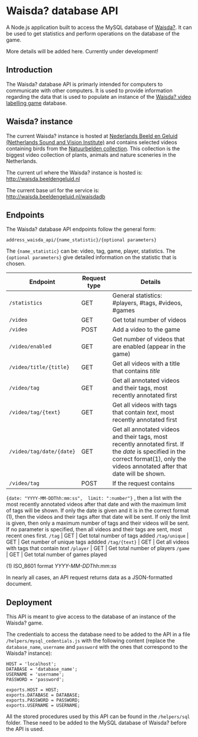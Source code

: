 # Waisda? database API

A Node.js application built to access the MySQL database of [Waisda?](http://dl.acm.org/citation.cfm?id=2502221). It can be used to get statistics and perform operations on the database of the game.

More details will be added here. Currently under development!

## Introduction
The Waisda? database API is primarly intended for computers to communicate with other computers. It is used to provide information regarding the data that is used to populate an instance of the [Waisda? video labelling game](https://github.com/beeldengeluid/waisda) database.

## Waisda? instance
The current Waisda? instance is hosted at [Nederlands Beeld en Geluid (Netherlands Sound and Vision Institute)](http://www.beeldengeluid.nl/) and contains selected videos containing birds from the [Natuurbelden collection](http://www.natuurbeelden.nl/). This collection is the biggest video collection of plants, animals and nature sceneries in the Netherlands.

The current url where the Waisda? instance is hosted is:
http://waisda.beeldengeluid.nl

The current base url for the service is: 
http://waisda.beeldengeluid.nl/waisdadb

## Endpoints

The Waisda? database API endpoints follow the general form:

`address_waisda_api/{name_statistic}/{optional parameters}`

The `{name_statistic}` can be: video, tag, game, player, statistics. The `{optional parameters}` give detailed information on the statistic that is chosen. 

Endpoint | Request type | Details
------------ | ------------- | -------------
`/statistics`| GET | General statistics: #players, #tags, #videos, #games
`/video` | GET | Get total number of videos
`/video` | POST | Add a video to the game
`/video/enabled` | GET | Get number of videos that are enabled (appear in the game)
`/video/title/{title}` | GET | Get all videos with a title that contains *title*
`/video/tag` | GET | Get all annotated videos and their tags, most recently annotated first
`/video/tag/{text}` | GET | Get all videos with tags that contain *text*, most recently annotated first
`/video/tag/date/{date}` | GET | Get all annotated videos and their tags, most recently annotated first. If the *date* is specified in the correct format(1), only the videos annotated after that date will be shown.
`/video/tag` | POST | If the request contains 
`{date: "YYYY-MM-DDThh:mm:ss", 
  limit: ":number"}`
, then a list with the most recently annotated videos after that date and with the maximum limit of tags will be shown. If only the date is given and it is in the correct format (1), then the videos and their tags after that date will be sent. If only the limit is given, then only a maximum number of tags and their videos will be sent. If no parameter is specified, then all videos and their tags are sent, most recent ones first.
`/tag` | GET | Get total number of tags added 
`/tag/unique` | GET | Get number of unique tags addded
`/tag/{text}` | GET | Get all videos with tags that contain *text*
`/player` | GET | Get total number of players
`/game` | GET | Get total number of games played

(1) ISO_8601 format *YYYY-MM-DDThh:mm:ss*

In nearly all cases, an API request returns data as a JSON-formatted document.

## Deployment
This API is meant to give access to the database of an instance of the Waisda? game. 

The credentials to access the database need to be added to the API in a file `/helpers/mysql_cedentials.js` with the following content (replace the `database_name`, `username` and `password` with the ones that correspond to the Waisda? instance):

```
HOST = 'localhost';
DATABASE = 'database_name';
USERNAME = 'username';
PASSWORD = 'password';

exports.HOST = HOST;
exports.DATABASE = DATABASE;
exports.PASSWORD = PASSWORD;
exports.USERNAME = USERNAME;
```

All the stored procedures used by this API can be found in the `/helpers/sql` folder. These need to be added to the MySQL database of Waisda? before the API is used.
